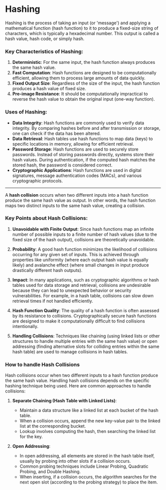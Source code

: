 # Hashing


Hashing is the process of taking an input (or 'message') and applying a mathematical function (hash function) to it to produce a fixed-size string of characters, which is typically a hexadecimal number. This output is called a hash value, hash code, or simply hash.

### Key Characteristics of Hashing:
1. **Deterministic**: For the same input, the hash function always produces the same hash value.
2. **Fast Computation**: Hash functions are designed to be computationally efficient, allowing them to process large amounts of data quickly.
3. **Fixed Output Size**: Regardless of the size of the input, the hash function produces a hash value of fixed size.
4. **Pre-image Resistance**: It should be computationally impractical to reverse the hash value to obtain the original input (one-way function).

### Uses of Hashing:
- **Data Integrity**: Hash functions are commonly used to verify data integrity. By comparing hashes before and after transmission or storage, one can check if the data has been altered.
- **Data Retrieval**: Hash tables use hash functions to map data (keys) to specific locations in memory, allowing for efficient retrieval.
- **Password Storage**: Hash functions are used to securely store passwords. Instead of storing passwords directly, systems store their hash values. During authentication, if the computed hash matches the stored hash, the password is considered correct.
- **Cryptographic Applications**: Hash functions are used in digital signatures, message authentication codes (MACs), and various cryptographic protocols.


---

A **hash collision** occurs when two different inputs into a hash function produce the same hash value as output. 
In other words, the hash function maps two distinct inputs to the same hash value, creating a collision.

### Key Points about Hash Collisions:
1. **Unavoidable with Finite Output**: Since hash functions map an infinite number of possible inputs to a finite number of hash values (due to the fixed size of the hash output), collisions are theoretically unavoidable.

2. **Probability**: A good hash function minimizes the likelihood of collisions occurring for any given set of inputs. This is achieved through properties like uniformity (where each output hash value is equally likely) and avalanche effect (where small changes in input produce drastically different hash outputs).

3. **Impact**: In many applications, such as cryptographic algorithms or hash tables used for data storage and retrieval, collisions are undesirable because they can lead to unexpected behavior or security vulnerabilities. For example, in a hash table, collisions can slow down retrieval times if not handled efficiently.

4. **Hash Function Quality**: The quality of a hash function is often assessed by its resistance to collisions. Cryptographically secure hash functions are designed to make it computationally difficult to find collisions intentionally.

5. **Handling Collisions**: Techniques like chaining (using linked lists or other structures to handle multiple entries with the same hash value) or open addressing (finding alternative slots for colliding entries within the same hash table) are used to manage collisions in hash tables.


### How to handle Hash Collisions
Hash collisions occur when two different inputs to a hash function produce the same hash value. Handling hash collisions depends on the specific hashing technique being used. Here are common approaches to handle collisions:

1. **Separate Chaining (Hash Table with Linked Lists)**:
    - Maintain a data structure like a linked list at each bucket of the hash table.
    - When a collision occurs, append the new key-value pair to the linked list at the corresponding bucket.
    - Lookup involves computing the hash, then searching the linked list for the key.

2. **Open Addressing**:
    - In open addressing, all elements are stored in the hash table itself, usually by probing into other slots if a collision occurs.
    - Common probing techniques include Linear Probing, Quadratic Probing, and Double Hashing.
    - When inserting, if a collision occurs, the algorithm searches for the next open slot (according to the probing strategy) to place the item.

